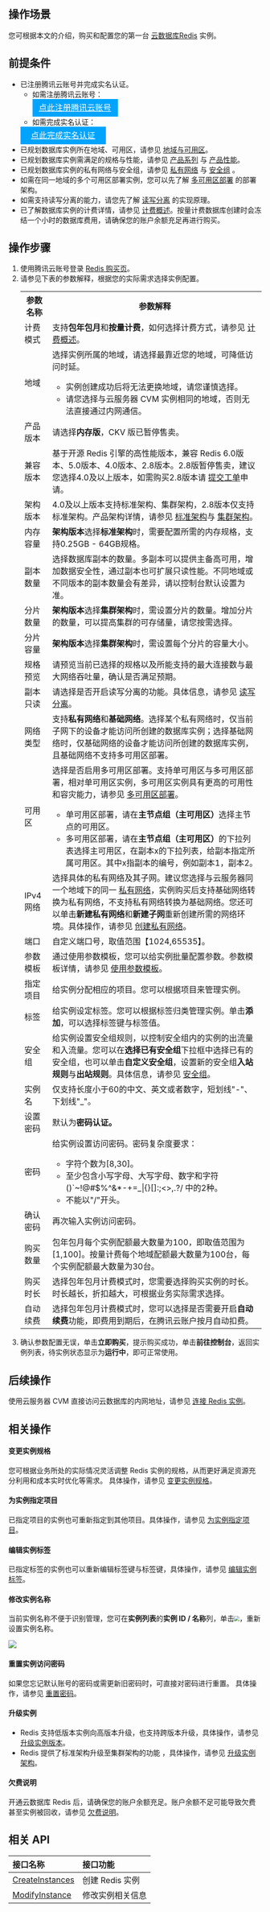 ## 操作场景

您可根据本文的介绍，购买和配置您的第一台 [云数据库Redis](https://cloud.tencent.com/document/product/239/3205) 实例。 

## 前提条件

- 已注册腾讯云账号并完成实名认证。
  - 如需注册腾讯云账号：
    <div style="background-color:#00A4FF; width: 170px; height: 35px; line-height:35px; text-align:center;"><a href="https://cloud.tencent.com/register?s_url=https%3A%2F%2Fcloud.tencent.com%2F" target="_blank"  style="color: white; font-size:16px;" hotrep="document.guide.3128.btn1">点此注册腾讯云账号</a></div>
  -  如需完成实名认证：
    <div style="background-color:#00A4FF; width: 170px; height: 35px; line-height:35px; text-align:center;"><a href="https://console.cloud.tencent.com/developer" target="_blank"  style="color: white; font-size:16px;"  hotrep="document.guide.3128.btn2">点此完成实名认证</a></div>
- 已规划数据库实例所在地域、可用区，请参见 [地域与可用区](https://cloud.tencent.com/document/product/239/4106)。
- 已规划数据库实例需满足的规格与性能，请参见 [产品系列](https://cloud.tencent.com/document/product/239/36151) 与 [产品性能](https://cloud.tencent.com/document/product/239/17952)。
- 已规划数据库实例的私有网络与安全组，请参见  [私有网络](https://cloud.tencent.com/document/product/215)  与 [安全组](https://cloud.tencent.com/document/product/239/30911#.3Ca-id.3D.22step2.22.3E.E6.AD.A5.E9.AA.A4.E4.BA.8C.EF.BC.9A.E6.B7.BB.E5.8A.A0.E5.AE.89.E5.85.A8.E7.BB.84.E8.A7.84.E5.88.99.3C.2Fa.3E) 。
- 如需在同一地域的多个可用区部署实例，您可以先了解 [多可用区部署](https://cloud.tencent.com/document/product/239/51090) 的部署架构。
- 如需支持读写分离的能力，请您先了解 [读写分离](https://cloud.tencent.com/document/product/239/38392) 的实现原理。
- 已了解数据库实例的计费详情，请参见 [计费概述](https://cloud.tencent.com/document/product/239/30822)。按量计费数据库创建时会冻结一个小时的数据库费用，请确保您的账户余额充足再进行购买。

## 操作步骤

1. 使用腾讯云账号登录 [Redis 购买页](https://buy.cloud.tencent.com/redis)。
2. 请参见下表的参数解释，根据您的实际需求选择实例配置。
   <table class="table-striped">
   <tbody>
   <tr><th>参数名称</th><th>参数解释</th></tr>
   <tr>
   <td>计费模式</td>
   <td>支持<b>包年包月</b>和<b>按量计费</b>，如何选择计费方式，请参见 <a href="https://cloud.tencent.com/document/product/239/30822">计费概述</a>。</td></tr>	
   <tr>
   <td>地域</td>
   <td>选择实例所属的地域，请选择最靠近您的地域，可降低访问时延。<ul><li>实例创建成功后将无法更换地域，请您谨慎选择。</li><li>请您选择与云服务器 CVM 实例相同的地域，否则无法直接通过内网通信。</li></ul></td></tr>
   <tr>
   <td>产品版本</td>
   <td>请选择<b>内存版</b>，CKV 版已暂停售卖。</td></tr>
   <tr>
   <td>兼容版本</td>
   <td>基于开源 Redis 引擎的高性能版本，兼容 Redis 6.0版本、5.0版本、4.0版本、2.8版本。2.8版暂停售卖，建议您选择4.0及以上版本，如需购买2.8版本请 <a href="https://cloud.tencent.com/document/product/239/36151">提交工单</a>申请。</td></tr>	 
   <tr> 
       <td>架构版本</td>
   <td>4.0及以上版本支持标准架构、集群架构，2.8版本仅支持标准架构。产品架构详情，请参见 <a href="https://cloud.tencent.com/document/product/239/36151">标准架构</a>与 <a href="https://cloud.tencent.com/document/product/239/18336">集群架构</a>。</td></tr>
   <tr>
   <td>内存容量</td>
   <td><b>架构版本</b>选择<b>标准架构</b>时，需要配置所需的内存规格，支持0.25GB - 64GB规格。</td></tr>
   <tr>
   <td>副本数量</td>
   <td>选择数据库副本的数量。多副本可以提供主备高可用，增加数据安全性，通过副本也可扩展只读性能。不同地域或不同版本的副本数量会有差异，请以控制台默认设置为准。</td></tr>
   <tr>
   <td>分片数量</td>
   <td><b>架构版本</b>选择<b>集群架构</b>时，需设置分片的数量。增加分片的数量，可以提高集群的可存储量，请您按需选择。</td></tr> 
   <tr>    
   <td>分片容量</td>
   <td><b>架构版本</b>选择<b>集群架构</b>时，需设置每个分片的容量大小。</td></tr>
   <tr>    
   <td>规格预览</td>
   <td>请预览当前已选择的规格以及所能支持的最大连接数与最大网络吞吐量，确认是否满足预期。</td></tr>
   <tr>    
   <td>副本只读</td>
   <td>请选择是否开启读写分离的功能。具体信息，请参见 <a href="https://cloud.tencent.com/document/product/239/38392">读写分离</a>。</td></tr>
   <tr>
   <td>网络类型</td>
   <td>支持<b>私有网络</b>和<b>基础网络</b>。选择某个私有网络时，仅当前子网下的设备才能访问所创建的数据库实例；选择基础网络时，仅基础网络的设备才能访问所创建的数据库实例，且基础网络不支持多可用区部署。</td></tr>
   <tr>
   <td>可用区</td>
   <td>选择是否启用多可用区部署。支持单可用区与多可用区部署，相对单可用区实例，多可用区实例具有更高的可用性和容灾能力，请参见 <a href="https://cloud.tencent.com/document/product/239/51090">多可用区部署</a>。<ul><li>单可用区部署，请在<b>主节点组（主可用区）</b>选择主节点的可用区。</li><li>多可用区部署，请在<b>主节点组（主可用区）</b>的下拉列表选择主可用区，在副本x的下拉列表，给副本指定所属可用区。其中x指副本的编号，例如副本1，副本2。</li></ul></tr>
   <tr>
   <td>IPv4 网络</td>
       <td>选择具体的私有网络及其子网。建议您选择与云服务器同一个地域下的同一 <a href="https://cloud.tencent.com/document/product/215">私有网络</a>，实例购买后支持基础网络转换为私有网络，不支持私有网络转换为基础网络。您还可以单击<b>新建私有网络</b>和<b>新建子网</b>重新创建所需的网络环境。具体操作，请参见 <a href="https://cloud.tencent.com/document/product/215/36515">创建私有网络</a>。</td></tr>
   <tr>
   <td>端口</td>
   <td>自定义端口号，取值范围【1024,65535】。</td></tr>
   <tr>
   <td>参数模板</td>
   <td>通过使用参数模板，您可以给实例批量配置参数。参数模板详情，请参见 <a href="https://cloud.tencent.com/document/product/239/58210">使用参数模板</a>。</td></tr>
   <tr>
   <td>指定项目</td>
   <td>给实例分配相应的项目。您可以根据项目来管理实例。</td></tr>
   <tr>
   <td>标签</td>
   <td>给实例设定标签。您可以根据标签归类管理实例。单击<b>添加</b>，可以选择标签键与标签值。</td></tr> 
   <tr>
   <td>安全组</td>
   <td>给实例设置安全组规则，以控制安全组内的实例的出流量和入流量。您可以在<b>选择已有安全组</b>下拉框中选择已有的安全组，也可以单击<b>自定义安全组</b>，设置新的安全组<b>入站规则</b>与<b>出站规则</b>。具体信息，请参见 <a href="https://cloud.tencent.com/document/product/239/30911">安全组</a>。</td></tr> 
   <tr>
   <td>实例名</td>
   <td>仅支持长度小于60的中文、英文或者数字，短划线"-"、下划线"_"。</td></tr>  
   <tr>
   <td>设置密码</td>
   <td>默认为<b>密码认证。</b></tr>   
   <tr>
   <td>密码</td>
   <td>给实例设置访问密码。密码复杂度要求：<ul><li>字符个数为[8,30]。</li><li>至少包含小写字母、大写字母、数字和字符 ()`~!@#$%^&*-+=_|{}[]:;<>,.?/ 中的2种。</li><li>不能以"/"开头。</li></ul></td></tr> 
   <tr>
   <td>确认密码</td>
   <td>再次输入实例访问密码。</td></tr>  
   <tr>
   <td>购买数量</td>
   <td>包年包月每个实例配额最大数量为100，即取值范围为[1,100]。按量计费每个地域配额最大数量为100台，每个实例配额最大数量为30台。</td></tr> 
   <tr>
   <td>购买时长</td>
   <td>选择包年包月计费模式时，您需要选择购买实例的时长。时长越长，折扣越大，可根据业务实际需求选择。</td></tr> 
   <tr>
   <td>自动续费</td>
   <td>选择包年包月计费模式时，您可以选择是否需要开启<b>自动续费</b>功能，即费用到期后，在腾讯云账户按月自动扣费。</td></tr> 
   </tbody></table>
3. 确认参数配置无误，单击**立即购买**，提示购买成功，单击**前往控制台**，返回实例列表，待实例状态显示为**运行中**，即可正常使用。

## 后续操作

使用云服务器 CVM 直接访问云数据库的内网地址，请参见 [连接 Redis 实例](https://cloud.tencent.com/document/product/239/30877)。

## 相关操作

#### 变更实例规格

您可根据业务所处的实际情况灵活调整 Redis 实例的规格，从而更好满足资源充分利用和成本实时优化等需求。 具体操作，请参见 [变更实例规格](https://cloud.tencent.com/document/product/239/30895)。

#### 为实例指定项目

已指定项目的实例也可重新指定到其他项目。具体操作，请参见 [为实例指定项目](https://cloud.tencent.com/document/product/239/30893)。

#### 编辑实例标签

已指定标签的实例也可以重新编辑标签键与标签键，具体操作，请参见 [编辑实例标签](https://cloud.tencent.com/document/product/239/71618)。

#### 修改实例名称

当前实例名称不便于识别管理，您可在**实例列表**的**实例 ID / 名称**列，单击<img src="https://qcloudimg.tencent-cloud.cn/raw/c3386f46a3b0588a84b3c0bf6f952200.png" style="zoom:66%;" />，重新设置实例名称。

![](https://main.qcloudimg.com/raw/a160e0a6bcc80796e6219b705b28c421.png)

#### 重置实例访问密码

 如果您忘记默认账号的密码或需更新旧密码时，可直接对密码进行重置。 具体操作，请参见 [重置密码](https://cloud.tencent.com/document/product/239/71619)。

#### 升级实例

- Redis 支持低版本实例向高版本升级，也支持跨版本升级，具体操作，请参见 [升级实例版本](https://cloud.tencent.com/document/product/239/46457)。
- Redis 提供了标准架构升级至集群架构的功能 ，具体操作，请参见 [升级实例架构](https://cloud.tencent.com/document/product/239/46458)。

#### 欠费说明

开通云数据库 Redis 后，请确保您的账户余额充足。账户余额不足可能导致欠费甚至实例被回收，请参见 [欠费说明](https://cloud.tencent.com/document/product/239/30828)。

## 相关 API

| 接口名称                                                     | 接口功能         |
| :----------------------------------------------------------- | :--------------- |
| [CreateInstances](https://cloud.tencent.com/document/api/239/20026) | 创建 Redis 实例    |
| [ModifyInstance](https://cloud.tencent.com/document/api/239/31785) | 修改实例相关信息 |

